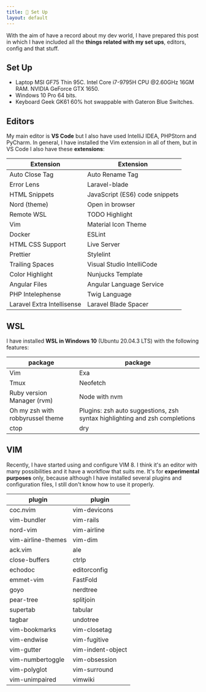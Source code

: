 ```yaml
---
title: 🎨 Set Up
layout: default
---
```


With the aim of have a record about my dev world, I have prepared this post in which I have included all the **things related with my set ups**, editors, config and that stuff.

## Set Up

- Laptop MSI GF75 Thin 95C. Intel Core i7-9795H CPU @2.60GHz 16GM RAM. NVIDIA GeForce GTX 1650.
- Windows 10 Pro 64 bits.
- Keyboard Geek GK61 60% hot swappable with Gateron Blue Switches.

## Editors

My main editor is **VS Code** but I also have used IntelliJ IDEA, PHPStorn and PyCharm. In general, I have installed the Vim extension in all of them, but in VS Code I also have these **extensions**:

| Extension                  | Extension                      |
| -------------------------- | ------------------------------ |
| Auto Close Tag             | Auto Rename Tag                |
| Error Lens                 | Laravel-blade                  |
| HTML Snippets              | JavaScript (ES6) code snippets |
| Nord (theme)               | Open in browser                |
| Remote WSL                 | TODO Highlight                 |
| Vim                        | Material Icon Theme            |
| Docker                     | ESLint                         |
| HTML CSS Support           | Live Server                    |
| Prettier                   | Stylelint                      |
| Trailing Spaces            | Visual Studio IntelliCode      |
| Color Highlight            | Nunjucks Template              |
| Angular Files              | Angular Language Service       |
| PHP Intelephense           | Twig Language                  |
| Laravel Extra Intellisense | Laravel Blade Spacer           |

## WSL

I have installed **WSL in Windows 10** (Ubuntu 20.04.3 LTS) with the following features:

| package                          | package                                                                    |
| -------------------------------- | -------------------------------------------------------------------------- |
| Vim                              | Exa                                                                        |
| Tmux                             | Neofetch                                                                   |
| Ruby version Manager (rvm)       | Node with nvm                                                              |
| Oh my zsh with robbyrussel theme | Plugins: zsh auto suggestions, zsh syntax highlighting and zsh completions |
| ctop                             | dry                                                                        |

## VIM

Recently, I have started using and configure VIM 8. I think it's an editor with many possibilities and it have a workflow that suits me. It's for **experimental purposes** only, because although I have installed several plugins and configuration files, I still don't know how to use it properly.

| plugin             | plugin            |
| ------------------ | ----------------- |
| coc.nvim           | vim-devicons      |
| vim-bundler        | vim-rails         |
| nord-vim           | vim-airline       |
| vim-airline-themes | vim-dim           |
| ack.vim            | ale               |
| close-buffers      | ctrlp             |
| echodoc            | editorconfig      |
| emmet-vim          | FastFold          |
| goyo               | nerdtree          |
| pear-tree          | splitjoin         |
| supertab           | tabular           |
| tagbar             | undotree          |
| vim-bookmarks      | vim-closetag      |
| vim-endwise        | vim-fugitive      |
| vim-gutter         | vim-indent-object |
| vim-numbertoggle   | vim-obsession     |
| vim-polyglot       | vim-surround      |
| vim-unimpaired     | vimwiki           |
